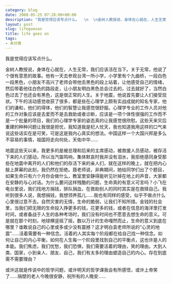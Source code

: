 ```yaml
---
category: blog
date: 2008-05-25 07:28:00+00:00
description: "我是觉得应该写点什么。  \n  \n金树人教授说，身体在心就在，人生无常，我们应该"
layout: post
slug: lifegoeson
title: life goes on
tags:
- 未分类
---
```


我是觉得应该写点什么。  
  
金树人教授说，身体在心就在，人生无常，我们应该活在当下。关于无常，他说了个很有意思的故事。他有一天去参观台湾一所小学，小学里有个九曲桥，一段白色一段黑色，小朋友不高兴了老师会带他去黑色的段上站着，让他感受自己的情绪，然后带着他往白色的路段走，让小朋友明白黑色总会过去的，过去就好了，当然白色过去了也还会有黑色，这是很正常的人生。关于地震，他说首先要让人们接受现状。下午的活动感觉收获了很多，都是些在心理学上颇有实战成就的知名专家，他们的谦和，他们的得体，他们的智慧让我感觉很舒服。心理学专业的工作人员对他的工作对象应该是去爱而不是去救助或者诊断，应该是一项个体性很强的工作而不是一个批量的项目，我们的心理学专家的姿态真的让我感觉很欣慰。这些天来灾后重建的种种问题让我很是担忧，我知道我是杞人忧天，我也知道我用这样的口气来说这些话实在是可笑，可是这是我内心真实的想法。中国这样一个大国兴邦是多么不容易的事情，祖国将走向何处，天佑中华……  
  
地震这些天以来，我更多的是被总理和后来的主席感动，被救援人员感动，被存活下来的人们感动，所以当汽笛鸣响，集体默哀时我并没有泪水，我拒绝感同身受那些在地震中离开的人们和他们的存活下来的亲人们，就在这样的晚上，就在把内心敲上屏幕的此刻，我仍然在拒绝。聂老师说，非典期间，她给同学们出了个题目，如果生命只有六个月你会做什么，教室里安静得能听见针掉在地上的声音，大家都在安静的与心对话。为什么要问这样残酷的问题，生命真的有意义可言吗？小飞在电台里说，我们找地方捐钱，排队捐血，在救助别人的同时其实是在救赎自己。我听到很多人说，我想捐钱，我想领养孤儿……我也有同样的感受，似乎不做点什么心里很过意不去。自然灾害的无情，生命的脆弱，让我们不知所措。金钱的社会里，当我们把无限的生命投入挣更多的钱，花更多的钱，或者在信息的海洋里打发时间，或者备战于人生的各种考场时，我们没有时间也不愿意去想生命的意义。可是就在那个时刻，地球横竖摇了摇，数以万计的生命嘎然而止，生命的意义到底在哪里？谁敢说自己的心里或多或少没有震撼？这才明白袁老师所说的“心灵的地震”……活着需要有一种信念。活着的人其实每个阶段都在给自己找一种信念。如何让自己的内心平衡，如何在人生每一个阶段里找到自己的平衡点，这也许是人的本能。我们焦虑，我们忧愁，我们恐惧，我们需要活着的理由，笑的理由。大到人类、国家，小到亲人、朋友、自己，我们有太多的理由塑造自己的内心。存在到底需不需要理由？  
  
或许这就是传说中的哲学问题，或许明天的哲学课我会有所感悟，或许上帝笑了……隔壁的老人今晚很安静，祝所有的人晚安……
